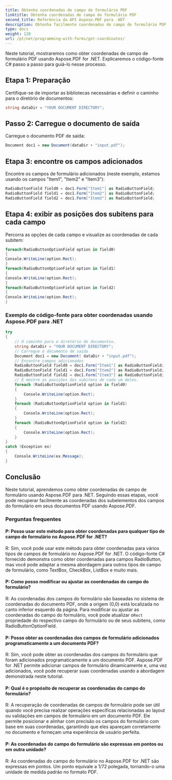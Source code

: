 ```yaml
---
title: Obtenha coordenadas de campo do formulário PDF
linktitle: Obtenha coordenadas de campo do formulário PDF
second_title: Referência da API Aspose.PDF para .NET
description: Obtenha facilmente coordenadas de campo de formulário PDF em seus documentos PDF com Aspose.PDF para .NET.
type: docs
weight: 120
url: /pt/net/programming-with-forms/get-coordinates/
---
```

Neste tutorial, mostraremos como obter coordenadas de campo de formulário PDF usando Aspose.PDF for .NET. Explicaremos o código-fonte C# passo a passo para guiá-lo nesse processo.

## Etapa 1: Preparação

Certifique-se de importar as bibliotecas necessárias e definir o caminho para o diretório de documentos:

```csharp
string dataDir = "YOUR DOCUMENT DIRECTORY";
```

## Passo 2: Carregue o documento de saída

Carregue o documento PDF de saída:

```csharp
Document doc1 = new Document(dataDir + "input.pdf");
```

## Etapa 3: encontre os campos adicionados

Encontre os campos de formulário adicionados (neste exemplo, estamos usando os campos "Item1", "Item2" e "Item3"):

```csharp
RadioButtonField field0 = doc1.Form["Item1"] as RadioButtonField;
RadioButtonField field1 = doc1.Form["Item2"] as RadioButtonField;
RadioButtonField field2 = doc1.Form["Item3"] as RadioButtonField;
```

## Etapa 4: exibir as posições dos subitens para cada campo

Percorra as opções de cada campo e visualize as coordenadas de cada subitem:

```csharp
foreach(RadioButtonOptionField option in field0)
{
Console.WriteLine(option.Rect);
}
foreach(RadioButtonOptionField option in field1)
{
Console.WriteLine(option.Rect);
}
foreach(RadioButtonOptionField option in field2)
{
Console.WriteLine(option.Rect);
}
```

### Exemplo de código-fonte para obter coordenadas usando Aspose.PDF para .NET 
```csharp
try
{
	// O caminho para o diretório de documentos.
	string dataDir = "YOUR DOCUMENT DIRECTORY";
	// Carregue o documento de saída
	Document doc1 = new Document( dataDir + "input.pdf");
	// Encontre campos adicionados
	RadioButtonField field0 = doc1.Form["Item1"] as RadioButtonField;
	RadioButtonField field1 = doc1.Form["Item2"] as RadioButtonField;
	RadioButtonField field2 = doc1.Form["Item3"] as RadioButtonField;
	// E mostre as posições dos subitens de cada um deles.
	foreach (RadioButtonOptionField option in field0)
	{
		Console.WriteLine(option.Rect);
	}
	foreach (RadioButtonOptionField option in field1)
	{
		Console.WriteLine(option.Rect);
	}
	foreach (RadioButtonOptionField option in field2)
	{
		Console.WriteLine(option.Rect);
	}
}
catch (Exception ex)
{
	Console.WriteLine(ex.Message);
}
```

## Conclusão

Neste tutorial, aprendemos como obter coordenadas de campo de formulário usando Aspose.PDF para .NET. Seguindo essas etapas, você pode recuperar facilmente as coordenadas dos subelementos dos campos do formulário em seus documentos PDF usando Aspose.PDF.

### Perguntas frequentes

#### P: Posso usar este método para obter coordenadas para qualquer tipo de campo de formulário no Aspose.PDF for .NET?

R: Sim, você pode usar este método para obter coordenadas para vários tipos de campos de formulário no Aspose.PDF for .NET. O código-fonte C# fornecido demonstra como obter coordenadas para campos RadioButton, mas você pode adaptar a mesma abordagem para outros tipos de campo de formulário, como TextBox, CheckBox, ListBox e muito mais.

#### P: Como posso modificar ou ajustar as coordenadas do campo do formulário?

R: As coordenadas dos campos do formulário são baseadas no sistema de coordenadas do documento PDF, onde a origem (0,0) está localizada no canto inferior esquerdo da página. Para modificar ou ajustar as coordenadas do campo do formulário, você pode atualizar o`Rect` propriedade do respectivo campo do formulário ou de seus subitens, como RadioButtonOptionField.

#### P: Posso obter as coordenadas dos campos de formulário adicionados programaticamente a um documento PDF?

R: Sim, você pode obter as coordenadas dos campos do formulário que foram adicionados programaticamente a um documento PDF. Aspose.PDF for .NET permite adicionar campos de formulário dinamicamente e, uma vez adicionados, você pode recuperar suas coordenadas usando a abordagem demonstrada neste tutorial.

#### P: Qual é o propósito de recuperar as coordenadas do campo do formulário?

R: A recuperação de coordenadas de campos de formulário pode ser útil quando você precisa realizar operações específicas relacionadas ao layout ou validações em campos de formulário em um documento PDF. Ele permite posicionar e alinhar com precisão os campos do formulário com base em suas coordenadas, garantindo que eles apareçam corretamente no documento e forneçam uma experiência de usuário perfeita.

#### P: As coordenadas do campo do formulário são expressas em pontos ou em outra unidade?

R: As coordenadas do campo do formulário no Aspose.PDF for .NET são expressas em pontos. Um ponto equivale a 1/72 polegada, tornando-o uma unidade de medida padrão no formato PDF.